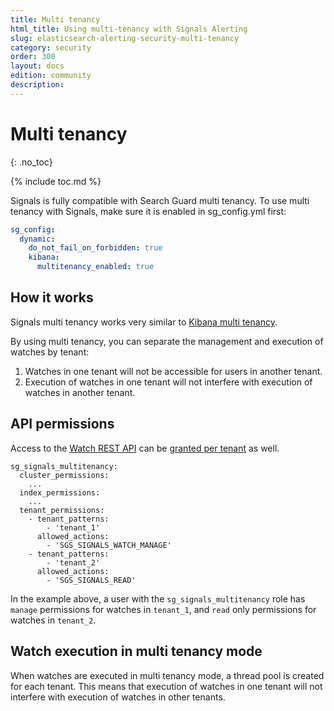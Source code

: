 ```yaml
---
title: Multi tenancy
html_title: Using multi-tenancy with Signals Alerting
slug: elasticsearch-alerting-security-multi-tenancy
category: security
order: 300
layout: docs
edition: community
description: 
---
```


<!--- Copyright 2020 floragunn GmbH -->

# Multi tenancy
{: .no_toc}

{% include toc.md %}

Signals is fully compatible with Search Guard multi tenancy. To use multi tenancy with Signals, make sure it is enabled in sg_config.yml first:

```yaml
sg_config:
  dynamic:
    do_not_fail_on_forbidden: true 
    kibana:
      multitenancy_enabled: true
```

## How it works

Signals multi tenancy works very similar to [Kibana multi tenancy](../_docs_kibana/kibana_multitenancy.md).

By using multi tenancy, you can separate the management and execution of watches by tenant: 

1. Watches in one tenant will not be accessible for users in another tenant. 
2. Execution of watches in one tenant will not interfere with execution of watches in another tenant.

## API permissions

Access to the [Watch REST API](rest_api.md) can be [granted per tenant](security_permissions.md) as well.

```
sg_signals_multitenancy:
  cluster_permissions:
    ...
  index_permissions:
    ...
  tenant_permissions:
    - tenant_patterns:
        - 'tenant_1'
      allowed_actions:
        - 'SGS_SIGNALS_WATCH_MANAGE'
    - tenant_patterns:
        - 'tenant_2'
      allowed_actions:
        - 'SGS_SIGNALS_READ'

```

In the example above, a user with the `sg_signals_multitenancy` role has `manage` permissions for watches in `tenant_1`, and `read` only permissions for watches in `tenant_2`.

## Watch execution in multi tenancy mode

When watches are executed in multi tenancy mode, a thread pool is created for each tenant. This means that execution of watches in one tenant will not interfere with execution of watches in other tenants.
